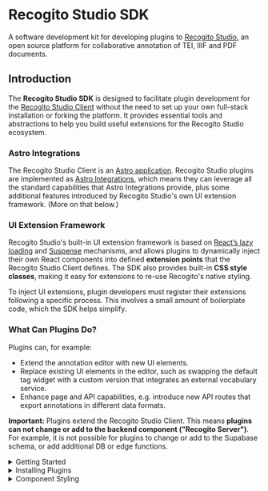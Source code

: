 # Recogito Studio SDK

A software development kit for developing plugins to [Recogito Studio](https://recogitostudio.org/), an open source platform for collaborative annotation of TEI, IIIF and PDF documents.

## Introduction

The **Recogito Studio SDK** is designed to facilitate plugin development for the [Recogito Studio Client](https://github.com/recogito/recogito-client) without the need to set up your own full-stack installation or forking the platform. It provides essential tools and abstractions to help you build useful extensions for the Recogito Studio ecosystem.

### Astro Integrations

The Recogito Studio Client is an [Astro application](https://astro.build/). Recogito Studio plugins are implemented as [Astro Integrations](https://docs.astro.build/en/guides/integrations-guide/), which means they can leverage all the standard capabilities that Astro Integrations provide, plus some additional features introduced by Recogito Studio's own UI extension framework. (More on that below.)

### UI Extension Framework

Recogito Studio's built-in UI extension framework is based on [React’s lazy loading](https://react.dev/reference/react/lazy) and [Suspense](https://react.dev/reference/react/Suspense) mechanisms, and allows plugins to dynamically inject their own React components into defined **extension points** that the Recogito Studio Client defines. The SDK also provides built-in **CSS style classes**, making it easy for extensions to re-use Recogito's native styling.

To inject UI extensions, plugin developers must register their extensions following a specific process. This involves a small amount of boilerplate code, which the SDK helps simplify.

### What Can Plugins Do?

Plugins can, for example:
- Extend the annotation editor with new UI elements.
- Replace existing UI elements in the editor, such as swapping the default tag widget with a custom version that integrates an external vocabulary service.
- Enhance page and API capabilities, e.g. introduce new API routes that export annotations in different data formats.

**Important:** Plugins extend the Recogito Studio Client. This means **plugins can not change or add to the backend component ("Recogito Server")**. For example, it is not possible for plugins to change or add to the Supabase schema, or add additional DB or edge functions.

<details>
<summary>Getting Started</summary>

## Getting Started

The following steps walk you through the development of a **Hello World** plugin that adds a simple message to the annotation editor.

### Prerequisites

Before starting, make sure you have the following installed:

- NodeJS (version 20 recommended)
- npm

## Create Your Project

There is a GitHub template that you can use to quickly bootstrap your new project. However if you prefer you can build your project from scratch.

<details>
<summary>Create Project with GitHub Template</summary>

### Step 1: Create New Project From Template

1. In your browser, go to the [template repository](https://github.com/recogito/plugin-template)
2. Above the file list, click Use this template.
3. Select Create a new repository.

![](./images/use-this-template-button.png)

4. Use the Owner dropdown menu to select the account you want to own the repository.
5. Type a name for your repository, and an optional description.

![](./images/create-repository-owner.png)

6. Choose a repository visibility.

7. Click `Create repository`.

### Step 2: Clone Repository to Your Local Workspace

In a terminal window clone the repository that you just created:

```sh
git clone https://github.com/[Your Repository].git
```

Change your directory to the cloned repository and run:

```sh
npm install
```

Open your `package.json` file and name your plugin. It should match the name you created above (i.e. @performant/plugin-hello-world).

```diff
{
-   "name": "@recogito/plugin-template",
+   "name": "@performant/plugin-hello-world"
  "version": "0.1.0",
-   "description": "A template to boot-strap a new Recogito Studio plugin project.",
+   "description": "My new Recogito Studio Plugin"
  ...
}
```

You can now proceed to [Step 3](#step-3-create-the-plugin-entry-point). You will find that some of the proceeding steps have been taken care of by the template.

</details>

<details>
<summary>Manual Project Creation</summary>

### Step 1: Initialize a New Plugin Project

Create a new directory for your plugin and initialize an npm project:

```sh
mkdir plugin-hello-world
cd plugin-hello-world
npm init -y
```

Install the following dev dependencies:

```sh
npm install --save-dev @types/node @types/react @types/react-dom typescript copyfiles
npm install --save-dev astro react react-dom
npx tsc --init
```

Then, install the Recogito Studio SDK as runtime dependencies:

```sh
npm install @recogito/studio-sdk
```

### Step 2: Configure TypeScript

Create a tsconfig.json file in your project root:

```json
{
  "compilerOptions": {
    "allowJs": true,
    "allowSyntheticDefaultImports": true,
    "baseUrl": ".",
    "declaration": true,
    "declarationMap": true,
    "isolatedModules": true,
    "jsx": "react-jsx",
    "lib": ["ESNext", "DOM", "DOM.Iterable"],
    "module": "ESNext",
    "moduleResolution": "bundler",
    "outDir": "dist",
    "resolveJsonModule": true,
    "skipLibCheck": true,
    "strict": true,
    "target": "ESNext"
  },
  "include": ["src", "test"],
  "exclude": ["node_modules", "dist"]
}
```

Make sure the following lines are in your `package.json`:

```jsonc
{
  // ...
  "type": "module",
  "files": ["dist"],
  "scripts": {
    "build": "tsc && npm run copy-files",
    "copy-files": "copyfiles -u 1 \"src/extensions/**/*.css\" \"src/extensions/**/*.jpg\" dist"
  }
}
```

</details>

**Once you have completed with the [Template](#step-1-create-new-project-from-template) or [Manual](#step-1-initialize-a-new-plugin-project) Project Creation instructions, proceed:**

### Step 3: Create the Plugin Entry Point

Create a subdirectory `src` in your project root. Inside the `src` directory, create a file called `index.ts`. This file is your main plugin entry point that will get registered by Recogito Studio. It **must provide a default export**, which must be an Astro Integration, and must register a single **Plugin**.

```ts
import type { AstroIntegration } from "astro";
import { Plugin, registerPlugin } from "@recogito/studio-sdk";

const HelloWorldPlugin: Plugin = {
  name: "My Hello World Plugin",

  module_name: '@performant/plugin-hello-world',

  description: "An example Hello World plugin.",

  author: "Performant Software",

  homepage: "https://www.performantsoftware.com/",
};

const plugin = (): AstroIntegration => ({
  name: "plugin-hello-world",
  hooks: {
    "astro:config:setup": ({ config, logger }) => {
      registerPlugin(HelloWorldPlugin, config, logger);
    },
  },
});

export default plugin;
```

Your plugin package must expose this default as the root module. Include the following in your `package.json`:

```jsonc
{
  // ...
  "exports": {
    // Main module entry point – the default Astro Integration export
    ".": "./dist/index.js"
  }
}
```

### Step 4: Install the Test Application Template

At this point, you have a technically valid Recogito Plugin. It doesn't actually do anything yet. But it will correctly register itself with Recogito Studio when you start it.

Therefore, this is a good time to set up the **test application** included with the SDK. The test application provides a convenient development environment you can use to:

- test if your plugin gets correctly registered as an Astro Integration.
- preview the UI extensions they provide (none yet – but we'll get to that).

To set up the test application template, run:

```sh
npx copy-template
```

This will copy the test application to a `.dev` folder in your project. We recommend adding the following line to your project's `package.json`, so you can conveniently start the test application using `npm run dev`:

```jsonc
{
  // ...
  "scripts": {
    "dev": "npm start --prefix .dev/"
    //...
  }
}
```

### Step 5: Configure the Test Application

Set up the test application to use your plugin. Open `.dev/package.json` and add your plugin as a file dependency. **Important:** make sure the package name that you use here matches the `name` you defined in your package's `package.json`!

```jsonc
  "dependencies": {
    "@astrojs/node": "^9.0.2",
    "@astrojs/react": "^4.2.0",
    "@types/react": "^19.0.8",
    "@types/react-dom": "^19.0.3",
    "react": "^19.0.0",
    "react-dom": "^19.0.0",
    // Add this
    "@performant/plugin-hello-world": "file:../"
  }
```

Edit the Astro configuration in `.dev/astro.config-mjs`. Again using the correct name as stated [above](#step-5-configure-the-test-application)

```diff
import { defineConfig } from 'astro/config';
import react from '@astrojs/react';
import node from '@astrojs/node';

+ import HelloWorldPlugin from '@performant/plugin-hello-world';

export default defineConfig({
  integrations: [
    react(),
+   HelloWorldPlugin()
  ],
  devToolbar: {
    enabled: false
  },
  adapter: node({
    mode: 'standalone'
  })
});
```

### Step 6: Create a UI Extension

Next we'll add a **React component** that displays a "Hello World" message in the annotation editor. Inside your `src` directory, create a subdirectory name `extensions` and create a new file `HelloWorldMessage.tsx`

```tsx
// ./src/extensions/HelloWorldMessage.tsx

export const HelloWorldMessage = () => {
  return <div>Hello World</div>;
};
```

We'll configure our plugin so that it exports this React component for the `annotation:*:annotation-editor` extension point. This extension point is a slot at the bottom of the annotation editor.

Edit your `index.ts` file to register the component as a UI extension:

Be sure that `module_name` matches the `name` in your `package.json` file.

```diff
import type { AstroIntegration } from 'astro';
import { Plugin, registerPlugin } from '@recogito/studio-sdk';

const HelloWorldPlugin: Plugin = {

  name: 'My Hello World Plugin',

  module_name: '@performant/plugin-hello-world',

  description: 'An example Hello World plugin.',

  author: 'Performant Software',

  homepage: 'https://www.performantsoftware.com/'

+  extensions: [{
+    name: 'hello-world-message',
+
+    component_name: 'HelloWorldMessage',
+
+    extension_point: 'annotation:*:annotation-editor'
+  }]

};

const plugin = (): AstroIntegration  => ({
  name: 'plugin-hello-world',
  hooks: {
    'astro:config:setup': ({ config, logger }) => {
      registerPlugin(HelloWorldPlugin, config, logger);
    }
  }
});

export default plugin;
```

Finally: your plugin's `package.json` must expose each UI extension as a sub-module. Add this to your `package.json`:

```jsonc
{
  // ...
  "exports": {
    // Main module entry point – the default Astro Integration export
    ".": "./dist/index.js",
    // Module export for the HelloWorldMessage UI extension
    "./HelloWorldMessage": "./dist/extensions/HelloWorldMessage.js"
  }
}
```

Congratulations. This sets up the foundation for your plugin!

In your `.dev` directory:

- Run `npm install`.

In your project directory:

- Run `npm run build` to build your plugin.
- Run `npm run dev` to start the test application.

## Test Your Extension

At this point, you have a–basic, but fully functional–Recogito Studio plugin. Before deploying to Recogito, let's test it in the SDK test application.

- Build your plugin package.

```bash
npm run build
```

- Add your plugin package to the test application as a dependency. (We can do this without publishing the package, by usinga local file link.) Add the following to your `.dev/package.json`:

```jsonc
{
  //...
  "dependencies": {
    //...
    "@performant/plugin-hello-world": "file:../"
  }
}
```

- Configure the test app to use the Astro Integration exposed by your package. Add the following to your `.dev/astro.config.mjs`:

```js
import { defineConfig } from "astro/config";
import react from "@astrojs/react";
import node from "@astrojs/node";

// This imports the plugin to the Astro config
import HelloWorldPlugin from "@performant/plugin-hello-world";

export default defineConfig({
  integrations: [
    react(),
    // Add the plugin here
    HelloWorldPlugin(),
  ],
  devToolbar: {
    enabled: false,
  },
  adapter: node({
    mode: "standalone",
  }),
});
```

Almost done! Now run `npm install`, `npm run dev` and point your browser to <http://localhost:4321/>. You should see the plugin registered in the test page, and a preview of the 'Hello World' React component.

![Recogito Studio plugin test page](screenshot.png)

</details>

<details>
<summary>Installing Plugins</summary>

## Installing Plugins

To install a plugin into your Recogito Studio instance you need to **publish** them. You can either do this by:

- Publishing the plugin as a [package on the npm registry](https://docs.npmjs.com/cli/v8/commands/npm-publish). If you [bootstrapped your project with the Template repository](#step-1-create-new-project-from-template) then you have the commands to publish already in your `package.json`.

```sh
npm run publish
```

- Making your project repository public on Github, enabling people to [install the package directly from there](https://www.geeksforgeeks.org/how-to-install-an-npm-package-directly-from-github/).

### Installation

A Recogito Studio plugin is just an Astro Integration, therefore you can follow [Astro's standard installation procedure](https://docs.astro.build/en/guides/integrations-guide/). **Note:** at the moment we only support [manual installation](https://docs.astro.build/en/guides/integrations-guide/).

1. In your Recogito Studio Client folder, install the npm package:
   - From the npm registry: `npm install <plugin-package-to-install>`
   - From Github: `npm install https://github.com/<org-name>/<plugin-project-name>`
2. Add the plugin the `astro.config.mjs` file:

```diff
import { defineConfig } from 'astro/config';
+ import PluginToInstall from 'plugin-package';

export default defineConfig({
+  integrations: [
+    PluginToInstall()
+  ]
});
```

Note that plugins may support additional config options at this step. Refer to the plugin's documentation for details.
</details>

<details>
<summary>Component Styling</summary>

## Component Styling

The Recogito Studio Client utilizes [Radix UI](https://www.radix-ui.com/) primitives for building accessible and consistent interface components. We recommend that plugin developers also adopt Radix when developing extension components.​

To make it easier to build visually consistent extensions that match Recogito Studio's native look and feel, the SDK provides a set of pre-defined CSS classes for common UI primitives. The following primitives and classes are currently available:

- [Accordion](https://github.com/recogito/recogito-studio-sdk/blob/main/src/styles/accordion/index.css). Base styles for the Radix Accordion primitive.
- [Avatar](https://github.com/recogito/recogito-studio-sdk/blob/main/src/styles/avatar/index.css). The Recogito-themed user avatar.
- [Button](https://github.com/recogito/recogito-studio-sdk/tree/main/src/styles/button). A range of button variant styles (primary, minimal, unstyled, danger, etc.)
- [Checkbox](https://github.com/recogito/recogito-studio-sdk/tree/main/src/styles/checkbox). Base styles for the Radix checkbox primitive.
- [Dialog](https://github.com/recogito/recogito-studio-sdk/tree/main/src/styles/dialog). Default Radix popup dialog styles.
- [Dropdown](https://github.com/recogito/recogito-studio-sdk/blob/main/src/styles/dropdown/index.css). Base styles for Recogito-themed dropdown menus.
- [Form](https://github.com/recogito/recogito-studio-sdk/tree/main/src/styles/form). Minimal styles for form input elements.
- [Popover](https://github.com/recogito/recogito-studio-sdk/blob/main/src/styles/popover/index.css). Base styles for the Radix popover primitive.
- [Radio](https://github.com/recogito/recogito-studio-sdk/blob/main/src/styles/radio/index.css). Base styles for the Radix Radio primitive.
- [Select](https://github.com/recogito/recogito-studio-sdk/blob/main/src/styles/select/index.css). Base styles for the Radix Select primitive.
- [Switch](https://github.com/recogito/recogito-studio-sdk/blob/main/src/styles/switch/index.css). Base styles for the Radix Switch primitive.
- [Tooltip](https://github.com/recogito/recogito-studio-sdk/tree/main/src/styles/tooltip). Styles for Recogito-themed mouse hover tooltips. 

To apply SDK-provided theming, all that's needed is to add the apporiate CSS classes to your components. For example:

```tsx
// Use Radix Accordion in your extension component
import * as Accordion from '@radix-ui/react-accordion';

// ...

<Accordion.Root
  // Apply Recogito-provided `accordion-root` class
  className="accordion-root"
  type="multiple">
  <Accordion.AccordionItem 
    value="item-1"
    // Recogito-provided `accordion-item` class
    className="accordion-item">
    <Accordion.Header 
      // Recogito-provided `accordion-header` class
      className="accordion-header">
      <Accordion.Trigger
        // Recogito-provided `accordion-trigger` class
        className="accordion-trigger">
        Accordion Item 1 Trigger
      </Accordion.Trigger>
    </Accordion.Header>

    <Accordion.AccordionContent 
      // Recogito-provided `accordion-content` class
      className="accordion-content">
      Accordion Item 1 Content
    </Accordion.AccordionContent>
  </Accordion.AccordionItem>
</Accordion.Root>
```

__Styled example:__

![Styled accordion example](./images/styling-accordion.png)

For details, classes and other components, check the [stylesheet files](https://github.com/recogito/recogito-studio-sdk/tree/main/src/styles) directly. 
</details>